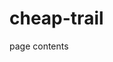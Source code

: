# cheap-trail
<!DOCTYPE html>
<html lang="en">
  <head>
    <meta charset=UTF-8>
    <title>Hello World!</title>
  </head>
  <body>
  </body>
</html><html>
   <head>
<meta name="google-site-verification" content="q6JRGxeb6iyVIWpgZ2UkZ0CIPb3QQYX1fQTw1CL831s" />
      <title>My title</title>
   </head>
   <body>
      page contents
   </body>
</html>
